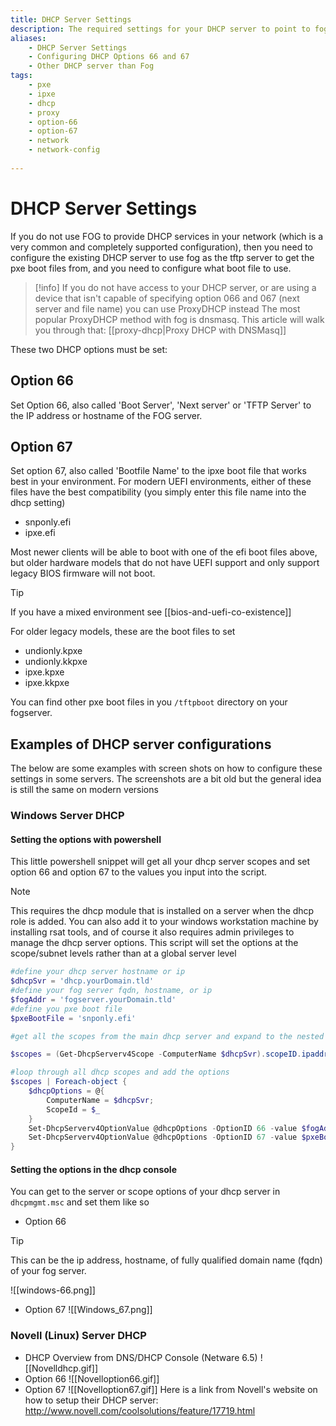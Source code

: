 ```yaml
---
title: DHCP Server Settings
description: The required settings for your DHCP server to point to fog on network boot
aliases:
    - DHCP Server Settings
    - Configuring DHCP Options 66 and 67
    - Other DHCP server than Fog
tags:
    - pxe
    - ipxe
    - dhcp
    - proxy
    - option-66
    - option-67
    - network
    - network-config
    
---
```


# DHCP Server Settings

If you do not use FOG to provide DHCP services in your network (which is a very common and completely supported configuration), then you need to configure the existing DHCP server to use fog as the tftp server to get the pxe boot files from, and you need to configure what boot file to use.

> [!info]
> If you do not have access to your DHCP server, or are using a device that isn't capable of specifying option 066 and 067 (next server and file name) you can use ProxyDHCP instead
> The most popular ProxyDHCP method with fog is dnsmasq. This article will walk you through that: [[proxy-dhcp|Proxy DHCP with DNSMasq]]

These two DHCP options must be set:

## Option 66

Set Option 66, also called 'Boot Server', 'Next server' or 'TFTP Server' to the IP address or hostname of the FOG server.

## Option 67

Set option 67, also called 'Bootfile Name' to the ipxe boot file that works best in your environment.
For modern UEFI environments, either of these files have the best compatibility (you simply enter this file name into the dhcp setting)

* snponly.efi
* ipxe.efi

Most newer clients will be able to boot with one of the efi boot files above, but older hardware models that do not have UEFI support and only support legacy BIOS firmware will not boot. 

> [!tip]
> If you have a mixed environment see [[bios-and-uefi-co-existence]]

For older legacy models, these are the boot files to set

* undionly.kpxe
* undionly.kkpxe
* ipxe.kpxe
* ipxe.kkpxe

You can find other pxe boot files in you `/tftpboot` directory on your fogserver.

## Examples of DHCP server configurations

The below are some examples with screen shots on how to configure these settings in some servers.
The screenshots are a bit old but the general idea is still the same on modern versions

### Windows Server DHCP

#### Setting the options with powershell

This little powershell snippet will get all your dhcp server scopes and set option 66 and option 67 to the values you input into the script.
> [!note]
> This requires the dhcp module that is installed on a server when the dhcp role is added. You can also add it to your windows workstation machine by installing rsat tools, and of course it also requires admin privileges to manage the dhcp server options.
> This script will set the options at the scope/subnet levels rather than at a global server level

```powershell
#define your dhcp server hostname or ip
$dhcpSvr = 'dhcp.yourDomain.tld'
#define your fog server fqdn, hostname, or ip
$fogAddr = 'fogserver.yourDomain.tld'
#define you pxe boot file
$pxeBootFile = 'snponly.efi'

#get all the scopes from the main dhcp server and expand to the nested ipAddressToString property of the scopeIDs to get a string array of scope ids`

$scopes = (Get-DhcpServerv4Scope -ComputerName $dhcpSvr).scopeID.ipaddresstostring

#loop through all dhcp scopes and add the options
$scopes | Foreach-object {
	$dhcpOptions = @{
        ComputerName = $dhcpSvr;
        ScopeId = $_
	}
	Set-DhcpServerv4OptionValue @dhcpOptions -OptionID 66 -value $fogAddr;
    Set-DhcpServerv4OptionValue @dhcpOptions -OptionID 67 -value $pxeBootFile;
}

```



#### Setting the options in the dhcp console

You can get to the server or scope options of your dhcp server in `dhcpmgmt.msc` and set them like so

- Option 66
> [!tip]
> This can be the ip address, hostname, of fully qualified domain name (fqdn) of your fog server.


![[windows-66.png]]

-   Option 67
![[Windows_67.png]]

### Novell (Linux) Server DHCP

-   DHCP Overview from DNS/DHCP Console (Netware 6.5)
  ![[Novelldhcp.gif]]
-   Option 66
  ![[Novelloption66.gif]]
-   Option 67
  ![[Novelloption67.gif]]
Here is a link from Novell's website on how to setup their DHCP server:
<http://www.novell.com/coolsolutions/feature/17719.html>

<!-- ### MAC Server DHCP

Use OS X Server app to install and utilize DHCP.

Use DHCP Option Code Utility to generate the code necessary.
<https://docs.google.com/uc?id=0BwD4il5Z1G6fTmFFYU91bDNuRmc&export=download>\
\
One MUST generate the codes in order for PXE booting to work!\
bootpd.plist is located in /etc/bootpd.plist\
\
\*Option 66

-   -   ![[MACOption66.png]]

-   Option 67
    -   ![[MACOption67.png]]

\
\*Sample [bootpd.plist](bootpd.plist "wikilink")\
\*\* This is a sample file DO NOT USE THIS IN YOUR ENVIRONMENT!!!! OS X
Server app will generate most of this code for you, this example file is
to show you the place where the generated code needs to be placed.\
\*\*For Reference, your generated code should be placed between
\"dhcp_domain_search\" and \"dhcp_router\"\
\
Completed Bootpd.plist\
![[MACbootpd.png]] -->

